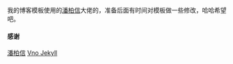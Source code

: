 我的博客模板使用的[潘柏信](https://github.com/leopardpan/leopardpan.github.io/)大佬的，准备后面有时间对模板做一些修改，哈哈希望吧。

#### 感谢

[潘柏信](https://github.com/leopardpan/leopardpan.github.io/)
[Vno Jekyll](https://github.com/onevcat/vno-jekyll)

